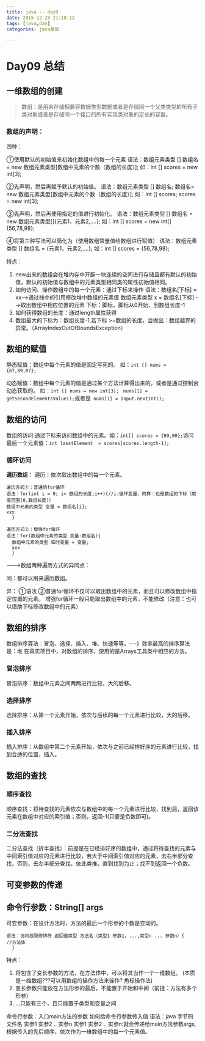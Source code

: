 ```yaml
---
title: java -- day9
date: 2015-12-28 21:18:12
tags: [java,day]
categories: java基础

---
```


# Day09 总结

## 一维数组的创建	
>数组：是用来存储相兼容数据类型数据或者是存储同一个父类类型的所有子类对象或者是存储同一个接口的所有实现类对象的定长的容器。

### 数组的声明：
四种：

①使用默认的初始值来初始化数组中的每一个元素
语法：数组元素类型 [] 数组名 = new 数组元素类型[数组中元素的个数（数组的长度）];
 如：int [] scores = new int[3];

②先声明，然后再赋予默认的初始值。
语法：数组元素类型 [] 数组名;
      数组名= new 数组元素类型[数组中元素的个数（数组的长度）];
 如：int [] scores;
     scores = new int[3];

③先声明，然后再使用指定的值进行初始化。
语法：数组元素类型 [] 数组名 = new 数组元素类型[]{元素1，元素2,....};
 如：int [] scores = new int[]{56,78,98};

④将第三种写法可以简化为（使用数组常量值给数组进行赋值）
语法：数组元素类型 [] 数组名 = {元素1，元素2,....};
 如：int [] scores =  {56,78,98};

特点：

1. new出来的数组会在堆内存中开辟一块连续的空间进行存储且都有默认的初始值，默认的初始值与数组中的元素类型相同类的属性初始值相同。
2. 如何访问、操作数组中的每一个元素：通过下标来操作
   语法：数组名[下标] = xx-->通过栈中的引用修改堆中数组的元素值
         数组元素类型 x = 数组名[下标] -->取出数组中相应位置的元素
   下标：脚标，脚标从0开始，到数组长度-1
3. 如何获得数组的长度：通过length属性获得
4. 数组最大的下标为：数组长度-1,若下标 >=数组的长度，会抛出：数组越界的异常。（ArrayIndexOutOfBoundsException）
## 数组的赋值	
静态赋值：数组中每个元素的值是固定写死的。
如：`int [] nums = {67,89,87};`

动态赋值：数组中每个元素的值是通过某个方法计算得出来的，或者是通过控制台动态获取的。
如：`int [] nums = new int[3];` ` nums[1] = getSecondElementsValue();`或者是`  nums[1] = input.nextInt();	`
## 数组的访问	
数组的访问:通过下标来访问数组中的元素。如：`int[] scores = {89,90};`访问最后一个元素值：`int lasstElement  = scores[scores.length-1];`
### 循环访问	
**遍历数组**： 遍历：依次取出数组中的每一个元素。

 	遍历方式①：普通的for循环
	语法：for(int i = 0; i< 数组的长度;i++){//i:循环变量，同样：也是数组的下标（取值范围[0,数组长度)）
 	数组中元素的类型 变量 = 数组名[i];
 	xxx
	  }

    遍历方式②：增强for循环
    语法：for(数组中元素的类型 变量:数组名){
      数组中元素的类型 临时变量 = 变量;
      xxx
      }

--->数组两种遍历方式的异同点：

同：都可以用来遍历数组。

异： ①语法
    ②普通for循环不仅可以取出数组中的元素，而且可以修改数组中指定位置的元素。
      增强for循环一般只能取出数组中的元素，不能修改（注意：也可以借助下标修改数组中的元素）

## 数组的排序	
数组排序算法：冒泡、选择、插入、堆、快速等等。---》效率最高的排序算法是：堆
在真实项目中，对数组的排序，使用的是Arrays工具类中相应的方法。
### 冒泡排序	
冒泡排序：数组中元素之间两两进行比较，大的后移。
### 选择排序	
选择排序：从第一个元素开始，依次与后续的每一个元素进行比较，大的后移。
### 插入排序
插入排序：从数组中第二个元素开始，依次与之前已经排好序的元素进行比较，找到合适的位置，插入。

## 数组的查找	
### 顺序查找	
顺序查找：将待查找的元素依次与数组中的每一个元素进行比较，找到后，返回该元素在数组中对应的索引值；否则，返回-1(只要是负数即可)。
### 二分法查找	
二分法查找（折半查找）：前提是在已经排好序的数组中，通过将待查找的元素与中间索引值对应的元素进行比较，若大于中间索引值对应的元素，去右半部分查找，否则，去左半部分查找。依此类推。直到找到为止；找不到返回一个负数。
## 可变参数的传递	
## 命令行参数：String[] args

可变参数：在设计方法时，方法的最后一个形参的个数是变动的。

	语法：访问权限修饰符 返回值类型 方法名（类型1 参数1，...,类型n ... 参数n）{
	//方法体
      }

特点：

1. 将包含了变长参数的方法，在方法体中，可以将其当作一个一维数组。 (本质是一维数组???可以用数组的操作方法来操作? 角标操作法)
2. 变长参数只能放在方法形参的最后，不能置于开始和中间（前提：方法有多个形参）
3. ...只能有三个，且只能置于类型和变量之间

命令行参数：入口main方法的参数
如何给命令行参数传入值
语法：java 字节码文件名 实参1 实参2 .. 实参n
实参1 实参2 .. 实参n:就会传递给main方法参数args,根据传入的先后顺序，依次作为一维数组中的每一个元素值。



